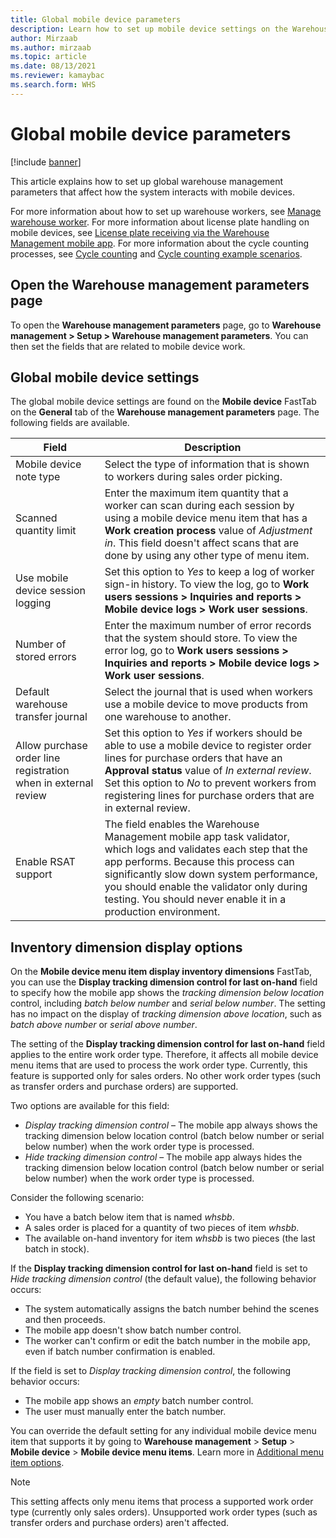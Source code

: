 ```yaml
---
title: Global mobile device parameters
description: Learn how to set up mobile device settings on the Warehouse management parameters page with an outline on opening the Warehouse management parameters page.
author: Mirzaab
ms.author: mirzaab
ms.topic: article
ms.date: 08/13/2021
ms.reviewer: kamaybac
ms.search.form: WHS
---
```


# Global mobile device parameters

[!include [banner](../includes/banner.md)]

This article explains how to set up global warehouse management parameters that affect how the system interacts with mobile devices.

For more information about how to set up warehouse workers, see [Manage warehouse worker](manage-warehouse-workers.md). For more information about license plate handling on mobile devices, see [License plate receiving via the Warehouse Management mobile app](warehousing-mobile-device-app-license-plate-receiving.md). For more information about the cycle counting processes, see [Cycle counting](cycle-counting.md) and [Cycle counting example scenarios](cycle-counting-scenarios.md).

## Open the Warehouse management parameters page

To open the **Warehouse management parameters** page, go to **Warehouse management \> Setup \> Warehouse management parameters**. You can then set the fields that are related to mobile device work.

## Global mobile device settings

The global mobile device settings are found on the **Mobile device** FastTab on the **General** tab of the **Warehouse management parameters** page. The following fields are available.

| Field | Description |
|---|---|
| Mobile device note type | Select the type of information that is shown to workers during sales order picking. |
| Scanned quantity limit | Enter the maximum item quantity that a worker can scan during each session by using a mobile device menu item that has a **Work creation process** value of *Adjustment in*. This field doesn't affect scans that are done by using any other type of menu item. |
| Use mobile device session logging | Set this option to *Yes* to keep a log of worker sign-in history. To view the log, go to **Work users sessions \> Inquiries and reports \> Mobile device logs \> Work user sessions**. |
| Number of stored errors | Enter the maximum number of error records that the system should store. To view the error log, go to **Work users sessions \> Inquiries and reports \> Mobile device logs \> Work user sessions**. |
| Default warehouse transfer journal | Select the journal that is used when workers use a mobile device to move products from one warehouse to another. |
| Allow purchase order line registration when in external review | Set this option to *Yes* if workers should be able to use a mobile device to register order lines for purchase orders that have an **Approval status** value of *In external review*. Set this option to *No* to prevent workers from registering lines for purchase orders that are in external review. |
| Enable RSAT support | The field enables the Warehouse Management mobile app task validator, which logs and validates each step that the app performs. Because this process can significantly slow down system performance, you should enable the validator only during testing. You should never enable it in a production environment. |

## Inventory dimension display options

On the **Mobile device menu item display inventory dimensions** FastTab, you can use the **Display tracking dimension control for last on-hand** field to specify how the mobile app shows the *tracking dimension below location* control, including *batch below number* and *serial below number*. The setting has no impact on the display of *tracking dimension above location*, such as *batch above number* or *serial above number*.

The setting of the **Display tracking dimension control for last on-hand** field applies to the entire work order type. Therefore, it affects all mobile device menu items that are used to process the work order type. Currently, this feature is supported only for sales orders. No other work order types (such as transfer orders and purchase orders) are supported.

Two options are available for this field:

- *Display tracking dimension control* – The mobile app always shows the tracking dimension below location control (batch below number or serial below number) when the work order type is processed.
- *Hide tracking dimension control* – The mobile app always hides the tracking dimension below location control (batch below number or serial below number) when the work order type is processed.

Consider the following scenario:

- You have a batch below item that is named *whsbb*.
- A sales order is placed for a quantity of two pieces of item *whsbb*.
- The available on-hand inventory for item *whsbb* is two pieces (the last batch in stock).

If the **Display tracking dimension control for last on-hand** field is set to *Hide tracking dimension control* (the default value), the following behavior occurs:

- The system automatically assigns the batch number behind the scenes and then proceeds.
- The mobile app doesn't show batch number control.
- The worker can't confirm or edit the batch number in the mobile app, even if batch number confirmation is enabled.

If the field is set to *Display tracking dimension control*, the following behavior occurs:

- The mobile app shows an *empty* batch number control.
- The user must manually enter the batch number.

You can override the default setting for any individual mobile device menu item that supports it by going to **Warehouse management** \> **Setup** \> **Mobile device** \> **Mobile device menu items**. Learn more in [Additional menu item options](configure-mobile-devices-warehouse.md#additional-menu-item-options).

> [!NOTE]
> This setting affects only menu items that process a supported work order type (currently only sales orders). Unsupported work order types (such as transfer orders and purchase orders) aren't affected.
